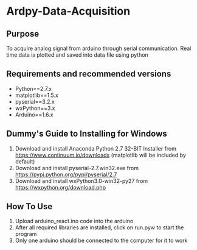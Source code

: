 # Ardpy-Data-Acquisition

## Purpose
To acquire analog signal from arduino through serial communication. Real time data is plotted and saved into data file using python

## Requirements and recommended versions
* Python==2.7.x
* matplotlib==1.5.x
* pyserial==3.2.x
* wxPython==3.x
* Arduino==1.6.x

## Dummy's Guide to Installing for Windows
1. Download and install Anaconda Python 2.7 32-BIT Installer from https://www.continuum.io/downloads (matplotlib will be included by default)
2. Download and install pyserial-2.7.win32.exe from https://pypi.python.org/pypi/pyserial/2.7
3. Download and install wxPython3.0-win32-py27 from https://wxpython.org/download.php

## How To Use
1. Upload arduino_react.ino code into the arduino
2. After all required libraries are installed, click on run.pyw to start the program
3. Only one arduino should be connected to the computer for it to work
